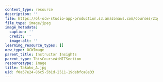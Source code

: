 ```yaml
---
content_type: resource
description: ''
file: https://ol-ocw-studio-app-production.s3.amazonaws.com/courses/21g-503-japanese-iii-fall-2019/f0a57e2486c55b1d251119debfca8e33_Takako_A.jpg
file_type: image/jpeg
image_metadata:
  caption: ''
  credit: ''
  image-alt: ''
learning_resource_types: []
ocw_type: OCWImage
parent_title: Instructor Insights
parent_type: ThisCourseAtMITSection
resourcetype: Image
title: Takako_A.jpg
uid: f0a57e24-86c5-5b1d-2511-19debfca8e33
---
```

